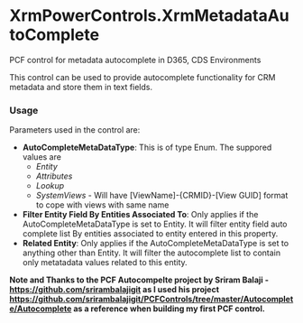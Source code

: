 # XrmPowerControls.XrmMetadataAutoComplete
PCF control for metadata autocomplete in D365, CDS Environments

This control can be used to provide autocomplete functionality for CRM metadata and store them in text fields.

### Usage

Parameters used in the control are:
* **AutoCompleteMetaDataType**: This is of type Enum. The suppored values are
  * _Entity_
  * _Attributes_
  * _Lookup_
  * _SystemViews_ - Will have [ViewName]-{CRMID}-[View GUID] format to cope with views with same name
* **Filter Entity Field By Entities Associated To**: Only applies if the AutoCompleteMetaDataType is set to Entity. It will filter entity field auto complete list By entities associated to entity entered in this property.
* **Related Entity**: Only applies if the AutoCompleteMetaDataType is set to anything other than Entity. It will filter the autocomplete list to contain only metatadata values related to this entity.



__Note and Thanks to the PCF Autocompelte project by Sriram Balaji - https://github.com/srirambalajigit as I used his project 
https://github.com/srirambalajigit/PCFControls/tree/master/Autocomplete/Autocomplete as a reference when building my first PCF control.__
